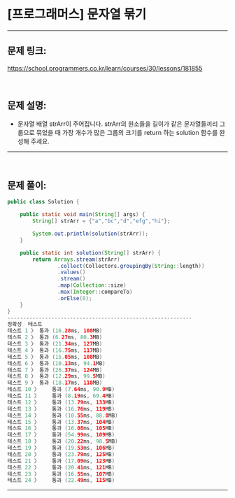 # [프로그래머스] 문자열 묶기

---

## 문제 링크:

https://school.programmers.co.kr/learn/courses/30/lessons/181855

<br>

## 문제 설명:

- 문자열 배열 strArr이 주어집니다. strArr의 원소들을 길이가 같은 문자열들끼리 그룹으로 묶었을 때 가장 개수가 많은 그룹의 크기를 return 하는 solution 함수를 완성해 주세요.

---

<br>

## 문제 풀이:

```java
public class Solution {

    public static void main(String[] args) {
        String[] strArr = {"a","bc","d","efg","hi"};

        System.out.println(solution(strArr));
    }

    public static int solution(String[] strArr) {
        return Arrays.stream(strArr)
                .collect(Collectors.groupingBy(String::length))
                .values()
                .stream()
                .map(Collection::size)
                .max(Integer::compareTo)
                .orElse(0);
    }
}
-----------------------------------------------------------
정확성  테스트
테스트 1 〉	통과 (16.28ms, 108MB)
테스트 2 〉	통과 (6.27ms, 80.3MB)
테스트 3 〉	통과 (21.34ms, 127MB)
테스트 4 〉	통과 (16.75ms, 117MB)
테스트 5 〉	통과 (15.05ms, 108MB)
테스트 6 〉	통과 (10.13ms, 94.1MB)
테스트 7 〉	통과 (26.37ms, 124MB)
테스트 8 〉	통과 (12.29ms, 99.5MB)
테스트 9 〉	통과 (18.17ms, 118MB)
테스트 10 〉	통과 (7.64ms, 90.9MB)
테스트 11 〉	통과 (8.19ms, 69.4MB)
테스트 12 〉	통과 (13.79ms, 133MB)
테스트 13 〉	통과 (16.76ms, 119MB)
테스트 14 〉	통과 (10.55ms, 88.8MB)
테스트 15 〉	통과 (13.37ms, 104MB)
테스트 16 〉	통과 (16.08ms, 105MB)
테스트 17 〉	통과 (54.99ms, 109MB)
테스트 18 〉	통과 (20.22ms, 98.5MB)
테스트 19 〉	통과 (19.53ms, 106MB)
테스트 20 〉	통과 (23.79ms, 125MB)
테스트 21 〉	통과 (17.09ms, 123MB)
테스트 22 〉	통과 (20.41ms, 121MB)
테스트 23 〉	통과 (16.55ms, 107MB)
테스트 24 〉	통과 (22.49ms, 115MB)
```
---
